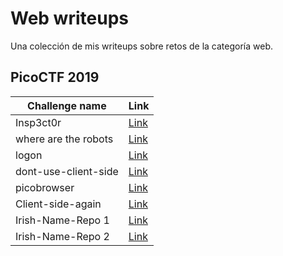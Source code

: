 # Web writeups

Una colección de mis writeups sobre retos de la categoría web.


## PicoCTF 2019
|Challenge name|Link|
|---|---|
|Insp3ct0r|[Link](./picoCTF/picoCTF%202019/Insp3ct0r.md)|
|where are the robots|[Link](./picoCTF/picoCTF%202019/where%20are%20the%20robots.md)|
|logon|[Link](./picoCTF/picoCTF%202019/logon.md)|
|dont-use-client-side|[Link](./picoCTF/picoCTF%202019/dont-use-client-side.md)|
|picobrowser|[Link](./picoCTF/picoCTF%202019/picobrowser.md)|
|Client-side-again|[Link](./picoCTF/picoCTF%202019/client-side-again.md)|
|Irish-Name-Repo 1|[Link](./picoCTF/picoCTF%202019/Irish-Name-Repo%201.md)|
|Irish-Name-Repo 2|[Link](./picoCTF/picoCTF%202019/Irish-Name-Repo%202.md)|


